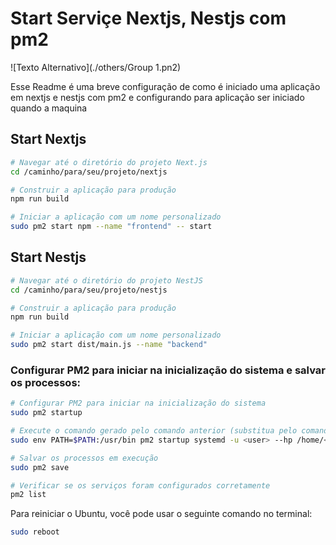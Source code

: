
# Start Serviçe Nextjs, Nestjs com pm2

![Texto Alternativo](./others/Group 1.pn2)

Esse Readme é uma breve configuração de como é iniciado uma aplicação em nextjs e nestjs com pm2 e configurando
para aplicação ser iniciado quando a maquina

## Start Nextjs

```bash
# Navegar até o diretório do projeto Next.js
cd /caminho/para/seu/projeto/nextjs

# Construir a aplicação para produção
npm run build

# Iniciar a aplicação com um nome personalizado
sudo pm2 start npm --name "frontend" -- start

```

## Start Nestjs

```bash
# Navegar até o diretório do projeto NestJS
cd /caminho/para/seu/projeto/nestjs

# Construir a aplicação para produção
npm run build

# Iniciar a aplicação com um nome personalizado
sudo pm2 start dist/main.js --name "backend"
```

### Configurar PM2 para iniciar na inicialização do sistema e salvar os processos:

```bash
# Configurar PM2 para iniciar na inicialização do sistema
sudo pm2 startup

# Execute o comando gerado pelo comando anterior (substitua pelo comando específico gerado para o seu sistema)
sudo env PATH=$PATH:/usr/bin pm2 startup systemd -u <user> --hp /home/<user>

# Salvar os processos em execução
sudo pm2 save

# Verificar se os serviços foram configurados corretamente
pm2 list

```

Para reiniciar o Ubuntu, você pode usar o seguinte comando no terminal:

```bash
sudo reboot
```
